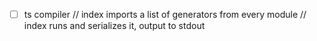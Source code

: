 -   [ ] ts compiler
        // index imports a list of generators from every module
        // index runs and serializes it, output to stdout
